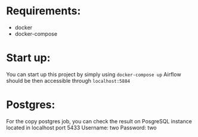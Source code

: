 # Requirements:
- docker
- docker-compose


# Start up:
You can start up this project by simply using `docker-compose up`
Airflow should be then accessible through `localhost:5884`

# Postgres:
For the copy postgres job, you can check the result on PosgreSQL instance located in localhost port 5433
Username: two
Password: two